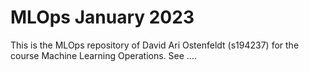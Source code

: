# MLOps January 2023

This is the MLOps repository of David Ari Ostenfeldt (s194237) for the course Machine Learning Operations.
See ....